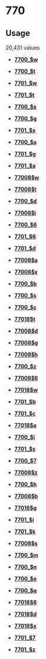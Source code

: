 # 770

## Usage

20,431 values

-   **[7700\_$w](../../tags/770/7700_w-1.md)**  

-   **[7700\_$t](../../tags/770/7700_t-2.md)**  

-   **[7701\_$w](../../tags/770/7701_w-3.md)**  

-   **[7701\_$t](../../tags/770/7701_t-4.md)**  

-   **[7700\_$x](../../tags/770/7700_x-5.md)**  

-   **[7700\_$g](../../tags/770/7700_g-6.md)**  

-   **[7701\_$x](../../tags/770/7701_x-7.md)**  

-   **[7700\_$a](../../tags/770/7700_a-8.md)**  

-   **[7701\_$g](../../tags/770/7701_g-9.md)**  

-   **[7701\_$a](../../tags/770/7701_a-10.md)**  

-   **[77008$w](../../tags/770/77008w-11.md)**  

-   **[77008$t](../../tags/770/77008t-12.md)**  

-   **[7700\_$d](../../tags/770/7700_d-13.md)**  

-   **[77008$i](../../tags/770/77008i-14.md)**  

-   **[7700\_$6](../../tags/770/7700_6-15.md)**  

-   **[7701\_$6](../../tags/770/7701_6-16.md)**  

-   **[7701\_$d](../../tags/770/7701_d-17.md)**  

-   **[77008$a](../../tags/770/77008a-18.md)**  

-   **[77008$x](../../tags/770/77008x-19.md)**  

-   **[7700\_$b](../../tags/770/7700_b-20.md)**  

-   **[7700\_$s](../../tags/770/7700_s-21.md)**  

-   **[7700\_$c](../../tags/770/7700_c-22.md)**  

-   **[77018$t](../../tags/770/77018t-23.md)**  

-   **[77008$d](../../tags/770/77008d-24.md)**  

-   **[77008$g](../../tags/770/77008g-25.md)**  

-   **[77008$h](../../tags/770/77008h-26.md)**  

-   **[7700\_$z](../../tags/770/7700_z-27.md)**  

-   **[77008$6](../../tags/770/770086-28.md)**  

-   **[77018$w](../../tags/770/77018w-29.md)**  

-   **[7701\_$b](../../tags/770/7701_b-30.md)**  

-   **[7701\_$c](../../tags/770/7701_c-31.md)**  

-   **[77018$a](../../tags/770/77018a-32.md)**  

-   **[7700\_$i](../../tags/770/7700_i-33.md)**  

-   **[7701\_$s](../../tags/770/7701_s-34.md)**  

-   **[7700\_$7](../../tags/770/7700_7-35.md)**  

-   **[77008$z](../../tags/770/77008z-36.md)**  

-   **[7700\_$h](../../tags/770/7700_h-37.md)**  

-   **[77008$b](../../tags/770/77008b-38.md)**  

-   **[77018$g](../../tags/770/77018g-39.md)**  

-   **[7701\_$i](../../tags/770/7701_i-40.md)**  

-   **[7701\_$k](../../tags/770/7701_k-41.md)**  

-   **[77008$s](../../tags/770/77008s-42.md)**  

-   **[7700\_$m](../../tags/770/7700_m-43.md)**  

-   **[7700\_$n](../../tags/770/7700_n-44.md)**  

-   **[7700\_$o](../../tags/770/7700_o-45.md)**  

-   **[7700\_$q](../../tags/770/7700_q-46.md)**  

-   **[77018$6](../../tags/770/770186-47.md)**  

-   **[77018$d](../../tags/770/77018d-48.md)**  

-   **[77018$x](../../tags/770/77018x-49.md)**  

-   **[7701\_$7](../../tags/770/7701_7-50.md)**  

-   **[7701\_$z](../../tags/770/7701_z-51.md)**  


